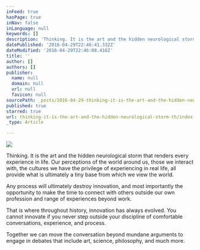 ```yaml
---
inFeed: true
hasPage: true
inNav: false
inLanguage: null
keywords: []
description: 'Thinking. It is the art and the hidden neurological storm that renders every experience in life. Our perceptions of the world around us, those we interact with, the cultures we have the privilege of experiencing in real life, all provide what is ultimately a tiny base from which we view the world.'
datePublished: '2016-04-29T22:46:41.332Z'
dateModified: '2016-04-29T22:46:08.416Z'
title: ''
author: []
authors: []
publisher:
  name: null
  domain: null
  url: null
  favicon: null
sourcePath: _posts/2016-04-29-thinking-it-is-the-art-and-the-hidden-neurological-storm-th.md
published: true
starred: true
url: thinking-it-is-the-art-and-the-hidden-neurological-storm-th/index.html
_type: Article

---
```

![](https://the-grid-user-content.s3-us-west-2.amazonaws.com/021a5ce7-1162-4a37-888e-2175ae8c7073.jpg)

Thinking. It is the art and the hidden neurological storm that renders every experience in life. Our perceptions of the world around us, those we interact with, the cultures we have the privilege of experiencing in real life, all provide what is ultimately a tiny base from which we view the world.

Any process will ultimately destroy innovation, and most importantly the opportunity to make the time to connect with others outside our own profession and range of experiences beyond work. 

That is where throughout history, innovation has always evolved. You cannot innovate if you never step outside your discipline of comfortable conversations, experience, and process.

Together we can move the conversation beyond mundane arguments to engage in debates that include art, science, philosophy, and much more.